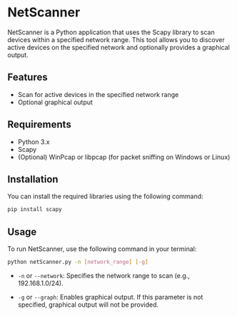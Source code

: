 
# NetScanner

NetScanner is a Python application that uses the Scapy library to scan devices within a specified network range. This tool allows you to discover active devices on the specified network and optionally provides a graphical output.

## Features
- Scan for active devices in the specified network range
- Optional graphical output

## Requirements
- Python 3.x
- Scapy
- (Optional) WinPcap or libpcap (for packet sniffing on Windows or Linux)

## Installation
You can install the required libraries using the following command:

```bash
pip install scapy
```
 
## Usage
To run NetScanner, use the following command in your terminal:
```bash 
python netScanner.py -n [network_range] [-g]
 ```

- `-n` or `--network`: Specifies the network range to scan (e.g., 192.168.1.0/24).

- `-g` or `--graph`: Enables graphical output. If this parameter is not specified, graphical output will not be provided.
   


